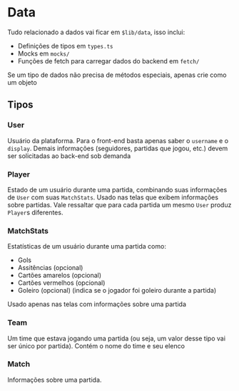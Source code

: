 # Data

Tudo relacionado a dados vai ficar em `$lib/data`, isso inclui:

- Definições de tipos em `types.ts`
- Mocks em `mocks/`
- Funções de fetch para carregar dados do backend em `fetch/`

Se um tipo de dados não precisa de métodos especiais, apenas crie como um objeto

## Tipos

### User

Usuário da plataforma. Para o front-end basta apenas saber o `username` e o `display`. Demais informações (seguidores, partidas que jogou, etc.) devem ser solicitadas ao back-end sob demanda

### Player

Estado de um usuário durante uma partida, combinando suas informações de `User` com suas `MatchStats`. Usado nas telas que exibem informações sobre partidas. Vale ressaltar que para cada partida um mesmo `User` produz `Player`s diferentes.

### MatchStats

Estatísticas de um usuário durante uma partida como:

- Gols
- Assitências (opcional)
- Cartões amarelos (opcional)
- Cartões vermelhos (opcional)
- Goleiro (opcional) (indica se o jogador foi goleiro durante a partida)

Usado apenas nas telas com informações sobre uma partida

### Team

Um time que estava jogando uma partida (ou seja, um valor desse tipo vai ser único por partida). Contém o nome do time e seu elenco

### Match

Informações sobre uma partida. 